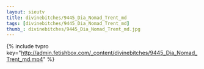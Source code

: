 ```yaml
--- 
layout: sieutv
title: divinebitches/9445_Dia_Nomad_Trent_md
tags: [divinebitches/9445_Dia_Nomad_Trent_md]
thumb_: divinebitches/9445_Dia_Nomad_Trent_md.jpg
---
```

{% include tvpro key="http://admin.fetishbox.com/_content/divinebitches/9445_Dia_Nomad_Trent_md.mp4" %} 

